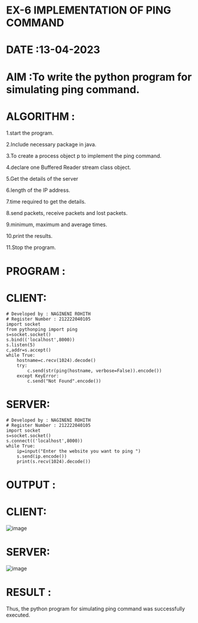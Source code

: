 # EX-6 IMPLEMENTATION OF PING COMMAND

# DATE :13-04-2023

# AIM :To write the python program for simulating ping command.

# ALGORITHM :
1.start the program.

2.Include necessary package in java.

3.To create a process object p to implement the ping command.

4.declare one Buffered Reader stream class object.

5.Get the details of the server

6.length of the IP address.

7.time required to get the details.

8.send packets, receive packets and lost packets.

9.minimum, maximum and average times.

10.print the results.

11.Stop the program.

# PROGRAM :
# CLIENT:
```
# Developed by : NAGINENI ROHITH
# Register Number : 212222040105
import socket
from pythonping import ping
s=socket.socket()
s.bind(('localhost',8000))
s.listen(5)
c,addr=s.accept()
while True:
    hostname=c.recv(1024).decode()
    try:
        c.send(str(ping(hostname, verbose=False)).encode())
    except KeyError:
        c.send("Not Found".encode())
```
# SERVER:
```
# Developed by : NAGINENI ROHITH
# Register Number : 212222040105
import socket
s=socket.socket()
s.connect(('localhost',8000))
while True:
    ip=input("Enter the website you want to ping ")
    s.send(ip.encode())
    print(s.recv(1024).decode())
```

# OUTPUT :
# CLIENT:
![image](https://github.com/NAGINENIROHITH/EX-6/assets/118344049/33390263-63e0-426e-9ae2-93cbded8e7a5)
# SERVER:
![image](https://github.com/NAGINENIROHITH/EX-6/assets/118344049/07d8c614-a0ae-4d94-a603-343ee5cdc926)

# RESULT :
Thus, the python program for simulating ping command was successfully executed.
